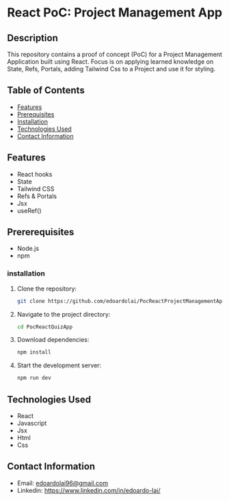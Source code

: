 # React PoC: Project Management App

## Description
This repository contains a proof of concept (PoC) for a Project Management Application built using React. Focus is on applying learned knowledge on State, Refs, Portals, adding Tailwind Css to a Project and use it for styling.

## Table of Contents
- [Features](#features)
- [Prerequisites](#prererequisites)
- [Installation](#installation)
- [Technologies Used](#technologies-used)
- [Contact Information](#contact-information)

## Features
- React hooks
- State
- Tailwind CSS
- Refs & Portals
- Jsx
- useRef()

## Prererequisites
- Node.js
- npm

### installation
1. Clone the repository:
   ```bash
   git clone https://github.com/edoardolai/PocReactProjectManagementApp.git
2. Navigate to the project directory:
   ```bash
   cd PocReactQuizApp
3. Download dependencies:
   ```bash
   npm install
4. Start the development server:
   ```bash
   npm run dev
## Technologies Used
- React
- Javascript
- Jsx
- Html
- Css

## Contact Information
- Email: edoardolai96@gmail.com
- Linkedin: https://www.linkedin.com/in/edoardo-lai/

  
